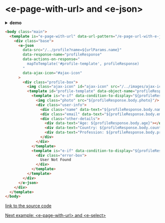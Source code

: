 # &lt;e-page-with-url&gt; and &lt;e-json&gt;

<details><summary><b>demo</b></summary>

<a href="http://www.youtube.com/watch?feature=player_embedded&v=DXOgaIR_d_g" target="_blank">
	<img class="youtube-video" src="http://img.youtube.com/vi/DXOgaIR_d_g/0.jpg" width="450" border="10" />
</a>
  
</details>

```html
<body class="main">
  <template is="e-page-with-url" data-url-pattern="/e-page-url-with-e-json.html?{name}">
    <div class="base">
      <e-json
        data-src="/../profile?name=${urlParams.name}"
        data-response-name="profileResponse"
        data-actions-on-response="
          mapToTemplate('#profile-template', profileResponse)
        "
        data-ajax-icon="#ajax-icon"
      >
        <div class="profile-box">
          <img class="ajax-icon" id="ajax-icon" src="/../images/ajax-icon.svg"/>
          <template id="profile-template" data-object-name="profileResponse">
            <template is="e-if" data-condition-to-display="${profileResponse.statusCode === 200}">
              <img class="photo" src="${profileResponse.body.photo}"/>
              <div class="user-info">
                <div class="name" data-text="${profileResponse.body.name}"></div>
                <div class="email" data-text="${profileResponse.body.email}"></div>
                <div class="other-details">
                  <div data-text="Age: ${profileResponse.body.age}"></div>
                  <div data-text="Country: ${profileResponse.body.country}"></div>
                  <div data-text="Profession: ${profileResponse.body.profession}"></div>
                </div>
              </div>
            </template>
            <template is="e-if" data-condition-to-display="${profileResponse.statusCode === 404}">
              <div class="error-box">
                User Not Found
              </div>
            </template>
          </template>
        </div>
      </e-json>
    </div> 
  </template>
</body>
```
[link to the source code](https://github.com/Guseyn/EHTML/blob/master/examples/src/e-page-with-url-and-e-json.html)

[Next example: &lt;e-page-with-url&gt; and &lt;e-select&gt;](/html/examples/e-page-with-url-and-e-select.html)
